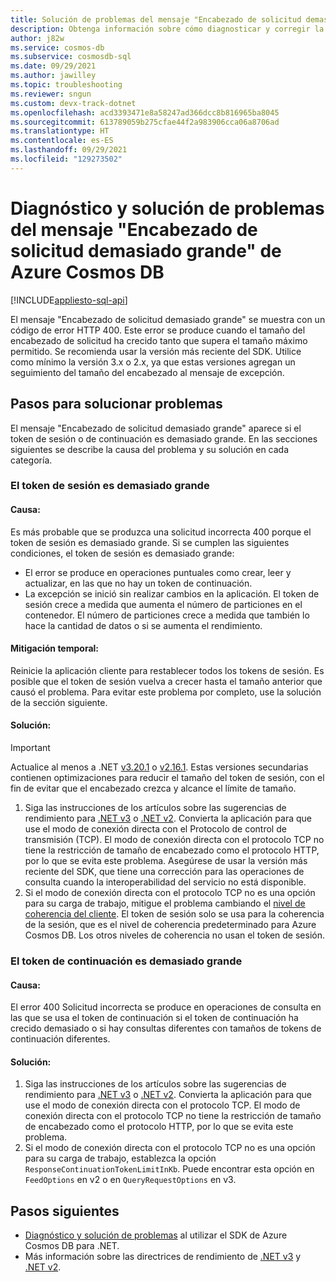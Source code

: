 ```yaml
---
title: Solución de problemas del mensaje "Encabezado de solicitud demasiado grande" o solicitud incorrecta con código de error 400 en Azure Cosmos DB
description: Obtenga información sobre cómo diagnosticar y corregir la excepción de encabezado de solicitud demasiado grande.
author: j82w
ms.service: cosmos-db
ms.subservice: cosmosdb-sql
ms.date: 09/29/2021
ms.author: jawilley
ms.topic: troubleshooting
ms.reviewer: sngun
ms.custom: devx-track-dotnet
ms.openlocfilehash: acd3393471e8a58247ad366dcc8b816965ba8045
ms.sourcegitcommit: 613789059b275cfae44f2a983906cca06a8706ad
ms.translationtype: HT
ms.contentlocale: es-ES
ms.lasthandoff: 09/29/2021
ms.locfileid: "129273502"
---
```

# <a name="diagnose-and-troubleshoot-azure-cosmos-db-request-header-too-large-message"></a>Diagnóstico y solución de problemas del mensaje "Encabezado de solicitud demasiado grande" de Azure Cosmos DB
[!INCLUDE[appliesto-sql-api](../includes/appliesto-sql-api.md)]

El mensaje "Encabezado de solicitud demasiado grande" se muestra con un código de error HTTP 400. Este error se produce cuando el tamaño del encabezado de solicitud ha crecido tanto que supera el tamaño máximo permitido. Se recomienda usar la versión más reciente del SDK. Utilice como mínimo la versión 3.x o 2.x, ya que estas versiones agregan un seguimiento del tamaño del encabezado al mensaje de excepción.

## <a name="troubleshooting-steps"></a>Pasos para solucionar problemas
El mensaje "Encabezado de solicitud demasiado grande" aparece si el token de sesión o de continuación es demasiado grande. En las secciones siguientes se describe la causa del problema y su solución en cada categoría.

### <a name="session-token-is-too-large"></a>El token de sesión es demasiado grande

#### <a name="cause"></a>Causa:
Es más probable que se produzca una solicitud incorrecta 400 porque el token de sesión es demasiado grande. Si se cumplen las siguientes condiciones, el token de sesión es demasiado grande:

* El error se produce en operaciones puntuales como crear, leer y actualizar, en las que no hay un token de continuación.
* La excepción se inició sin realizar cambios en la aplicación. El token de sesión crece a medida que aumenta el número de particiones en el contenedor. El número de particiones crece a medida que también lo hace la cantidad de datos o si se aumenta el rendimiento.

#### <a name="temporary-mitigation"></a>Mitigación temporal: 
Reinicie la aplicación cliente para restablecer todos los tokens de sesión. Es posible que el token de sesión vuelva a crecer hasta el tamaño anterior que causó el problema. Para evitar este problema por completo, use la solución de la sección siguiente.

#### <a name="solution"></a>Solución:
> [!IMPORTANT]
> Actualice al menos a .NET [v3.20.1](https://github.com/Azure/azure-cosmos-dotnet-v3/blob/master/changelog.md) o [v2.16.1](https://github.com/Azure/azure-cosmos-dotnet-v2/blob/master/changelog.md). Estas versiones secundarias contienen optimizaciones para reducir el tamaño del token de sesión, con el fin de evitar que el encabezado crezca y alcance el límite de tamaño.
1. Siga las instrucciones de los artículos sobre las sugerencias de rendimiento para [.NET v3](performance-tips-dotnet-sdk-v3-sql.md) o [.NET v2](performance-tips.md). Convierta la aplicación para que use el modo de conexión directa con el Protocolo de control de transmisión (TCP). El modo de conexión directa con el protocolo TCP no tiene la restricción de tamaño de encabezado como el protocolo HTTP, por lo que se evita este problema. Asegúrese de usar la versión más reciente del SDK, que tiene una corrección para las operaciones de consulta cuando la interoperabilidad del servicio no está disponible.
1. Si el modo de conexión directa con el protocolo TCP no es una opción para su carga de trabajo, mitigue el problema cambiando el [nivel de coherencia del cliente](how-to-manage-consistency.md). El token de sesión solo se usa para la coherencia de la sesión, que es el nivel de coherencia predeterminado para Azure Cosmos DB. Los otros niveles de coherencia no usan el token de sesión.

### <a name="continuation-token-is-too-large"></a>El token de continuación es demasiado grande

#### <a name="cause"></a>Causa:
El error 400 Solicitud incorrecta se produce en operaciones de consulta en las que se usa el token de continuación si el token de continuación ha crecido demasiado o si hay consultas diferentes con tamaños de tokens de continuación diferentes.
    
#### <a name="solution"></a>Solución:
1. Siga las instrucciones de los artículos sobre las sugerencias de rendimiento para [.NET v3](performance-tips-dotnet-sdk-v3-sql.md) o [.NET v2](performance-tips.md). Convierta la aplicación para que use el modo de conexión directa con el protocolo TCP. El modo de conexión directa con el protocolo TCP no tiene la restricción de tamaño de encabezado como el protocolo HTTP, por lo que se evita este problema. 
1. Si el modo de conexión directa con el protocolo TCP no es una opción para su carga de trabajo, establezca la opción `ResponseContinuationTokenLimitInKb`. Puede encontrar esta opción en `FeedOptions` en v2 o en `QueryRequestOptions` en v3.

## <a name="next-steps"></a>Pasos siguientes
* [Diagnóstico y solución de problemas](troubleshoot-dot-net-sdk.md) al utilizar el SDK de Azure Cosmos DB para .NET.
* Más información sobre las directrices de rendimiento de [.NET v3](performance-tips-dotnet-sdk-v3-sql.md) y [.NET v2](performance-tips.md).

